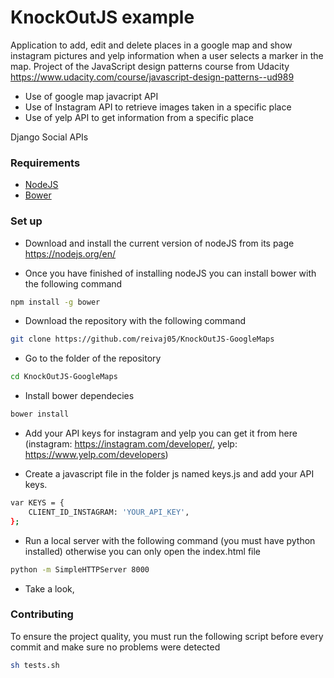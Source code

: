 KnockOutJS example
===========

Application to add, edit and delete places in a google map and show instagram pictures and yelp information when a user selects a marker in the map. Project of the JavaScript design patterns course from Udacity https://www.udacity.com/course/javascript-design-patterns--ud989

* Use of google map javacript API
* Use of Instagram API to retrieve images taken in a specific place
* Use of yelp API to get information from a specific place

Django Social APIs

### Requirements

* [NodeJS](https://nodejs.org/en/) 
* [Bower](http://bower.io/) 

### Set up

* Download and install the current version of nodeJS from its page https://nodejs.org/en/

* Once you have finished of installing nodeJS you can install bower with the following command

```sh
npm install -g bower
```

* Download the repository with the following command

```sh
git clone https://github.com/reivaj05/KnockOutJS-GoogleMaps
```

* Go to the folder of the repository

```sh
cd KnockOutJS-GoogleMaps
```

* Install bower dependecies

```sh
bower install 
```

* Add your API keys for instagram and yelp you can get it from here (instagram: https://instagram.com/developer/, yelp: https://www.yelp.com/developers)

* Create a javascript file in the folder js named keys.js and add your API keys.

```sh
var KEYS = {
    CLIENT_ID_INSTAGRAM: 'YOUR_API_KEY',
};
```

* Run a local server with the following command (you must have python installed) otherwise you can only open the index.html
file

```sh
python -m SimpleHTTPServer 8000
```
* Take a look, 

### Contributing

To ensure the project quality, you must run the following script before every
commit and make sure no problems were detected

```sh
sh tests.sh
```
